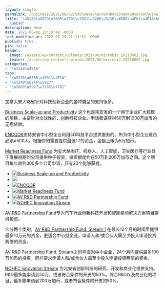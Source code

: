 ```yaml
---
layout: single
permalink: /business/2021/06/02/%e5%8a%a0%e5%9b%bd%e5%ae%89%e7%9c%81%e7%a7%91%e6%8a%80%e5%88%9b%e6%96%b0%e4%bc%81%e4%b8%9a%e8%b5%84%e9%87%91%e6%9d%a5%e6%ba%90/
title: "\u52A0\u56FD\u5B89\u7701\u79D1\u6280\u521B\u65B0\u4F01\u4E1A\u8D44\u91D1\u6765\
  \u6E90"
description: None
date: 2021-06-02 20:19:49 -0000
last_modified_at: 2022-07-29 21:11:31 -0000
publish: true
pin: false
header:
  image: /assets/wp-content/uploads/2021/06/microbiz_20210602.jpg
  teaser: /assets/wp-content/uploads/2021/06/microbiz_20210602.jpg
categories:
- "\u521B\u4E1A"
tags:
- "\u521B\u65B0\u4F01\u4E1A"
- "\u52A0\u62FF\u5927"
- "\u5B89\u5927\u7565\u7701"
---
```

加拿大安大略省针对科技创新企业的各种类型的支持很多。

[Business Scale-up and Productivity](https://www.feddevontario.gc.ca/eic/site/723.nsf/eng/02466.html?OpenDocument) 这个也是南安省的一个用于企业扩大规模的项目，主要针对全球性的、创新科技企业。申请者课获得50万到1000万加币的无息贷款。

[ENCQOR](https://www.oc-innovation.ca/programs/encqor-5g/encqor-5g-demonstration-program/)支持安省中小型企业利用5G科技平台提供服务的。所为中小型企业雇员必须≤500人。根据你的需要提供最低1:1的资金，金额上限为5万加币。

[Market Readiness Fund](https://marketreadiness.oce-ontario.org/investment-criteria/) 为安大略省IT，机器人，人工智能，卫生医疗等行业处于发展初期的公司提供种子投资，投资额度约在50万到200万加币之间。这个项目每年收到300多个公司申请，只有20个能够获批。

* ![](/assets/wp-content/uploads/2021/06/20210602-1-768x1024.jpg)[Business Scale-up and Productivity](https://www.feddevontario.gc.ca/eic/site/723.nsf/eng/02466.html?OpenDocument)
* ![](/assets/wp-content/uploads/2021/06/microbiz_20210602-767x1024.jpg)
* ![](/assets/wp-content/uploads/2021/06/20210602-2-768x1024.jpg)[ENCQOR](https://www.oc-innovation.ca/programs/encqor-5g/encqor-5g-demonstration-program/)
* ![](/assets/wp-content/uploads/2021/06/20210602-4-768x1024.jpg)[Market Readiness Fund](https://marketreadiness.oce-ontario.org/investment-criteria/)
* ![](/assets/wp-content/uploads/2021/06/20210602-5-768x1024.jpg)[AV R&D Partnership Fund](https://www.avinhub.ca/programs-overview/)
* ![](/assets/wp-content/uploads/2021/06/20210602-6-768x1024.jpg)[NOHFC Innovation Stream](https://nohfc.ca/en/pages/programs/invest-north-program/innovation-stream)

[AV R&D Partnership Fund](https://www.avinhub.ca/programs-overview/)专为汽车行业创新科技开发和智能移动解决方案项目提供投资。

它分两个类别，[AV R&D Partnership Fund, Stream 1](https://www.avinhub.ca/av-rd-fund/) 在最长12个月的时间里提供最多10万元的资金，更适合中小型企业，申请人和/或合伙人需至少投入申请投资两倍的资金。

[AV R&D Partnership Fund, Stream 2](https://www.avinhub.ca/av-rd-stream-2/) 同样面对中小企业，24个月内提供最多100万加币的投资。同样要求申请人和/或合伙人需至少投入申请投资两倍的资金。

[NOHFC Innovation Stream](https://nohfc.ca/en/pages/programs/invest-north-program/innovation-stream) 为北安省创新科技的研究、开发和商业化提供支持。R&D最多能申请到50万，或者符合条件的开支的50%。综合R&D以及商业化的项目，最多能申请到200万加币，或者符合条件的开支的50%。
